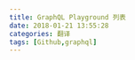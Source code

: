 ```yaml
---
title: GraphQL Playground 列表
date: 2018-01-21 13:55:28
categories: 翻译
tags: [Github,graphql]
---
```




<iframe  style="width:100%; height:500px; border:0; border-radius: 4px; overflow:hidden;" sandbox="allow-modals allow-forms allrow-popups allow-scripts allow-same-origin">
<script src="https://embed.cacher.io/83033d880b60ac14a1ae429a0d781ea62b0fad44.js?a=965fba6e7a8e57d6388992d7a6040db6&t=agate"></script>
</iframe>

